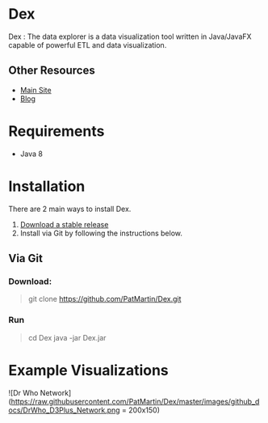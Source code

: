 # Dex

Dex : The data explorer is a data visualization tool written in Java/JavaFX capable of powerful ETL and data visualization.

## Other Resources

* [Main Site](http://dexvis.com)
* [Blog](http://dexvis.wordpress.com)

# Requirements

 - Java 8

# Installation

There are 2 main ways to install Dex.

1. [Download a stable release](http://dexvis.com/doku.php?id=Download)
2. Install via Git by following the instructions below.

## Via Git

### Download:

> git clone https://github.com/PatMartin/Dex.git

### Run

> cd Dex
> java -jar Dex.jar

# Example Visualizations

![Dr Who Network](https://raw.githubusercontent.com/PatMartin/Dex/master/images/github_docs/DrWho_D3Plus_Network.png = 200x150)